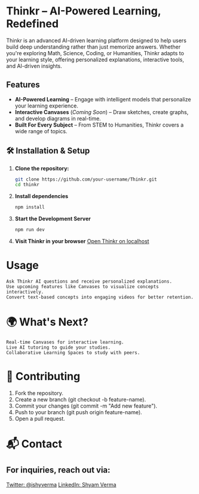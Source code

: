 # Thinkr – AI-Powered Learning, Redefined

Thinkr is an advanced AI-driven learning platform designed to help users build deep understanding rather than just memorize answers. Whether you're exploring Math, Science, Coding, or Humanities, Thinkr adapts to your learning style, offering personalized explanations, interactive tools, and AI-driven insights.  

## Features
- **AI-Powered Learning** – Engage with intelligent models that personalize your learning experience.  
- **Interactive Canvases** (*Coming Soon*) – Draw sketches, create graphs, and develop diagrams in real-time.  
- **Built For Every Subject** – From STEM to Humanities, Thinkr covers a wide range of topics.

## 🛠 Installation & Setup  
1. **Clone the repository:**  
   ```bash
   git clone https://github.com/your-username/Thinkr.git
   cd thinkr
   ```
2. **Install dependencies**
    ```bash
    npm install
    ```
3. **Start the Development Server**
    ```bash
    npm run dev
    ```
4. **Visit Thinkr in your browser**
    [Open Thinkr on localhost](http://localhost:3000)

# Usage
    Ask Thinkr AI questions and receive personalized explanations.
    Use upcoming features like Canvases to visualize concepts interactively.
    Convert text-based concepts into engaging videos for better retention.

# 🌍 What's Next?
    Real-time Canvases for interactive learning.
    Live AI tutoring to guide your studies.
    Collaborative Learning Spaces to study with peers.

# 🤝 Contributing

1. Fork the repository.
2. Create a new branch (git checkout -b feature-name).
3. Commit your changes (git commit -m "Add new feature").
4. Push to your branch (git push origin feature-name).
5. Open a pull request.

# 📬 Contact

## For inquiries, reach out via:

[Twitter: @ishyverma](https://x.com/ishyverma)
[LinkedIn: Shyam Verma](https://www.linkedin.com/in/ishyverma/)

